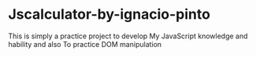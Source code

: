 # Jscalculator-by-ignacio-pinto 
This is simply a practice project to develop
My JavaScript knowledge and hability and also 
To practice DOM manipulation 
